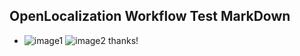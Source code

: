 ## OpenLocalization Workflow Test MarkDown
* ![image1](.\e302a03b-f6c3-4d74-91cf-a517c4b83d2a.PNG)   ![image2](.\f9bb8382-86b5-4d44-9ff7-f0b42ca7a911.png) 
thanks!